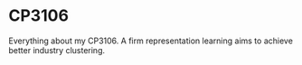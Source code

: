 # CP3106
Everything about my CP3106. A firm representation learning aims to achieve better industry clustering.
